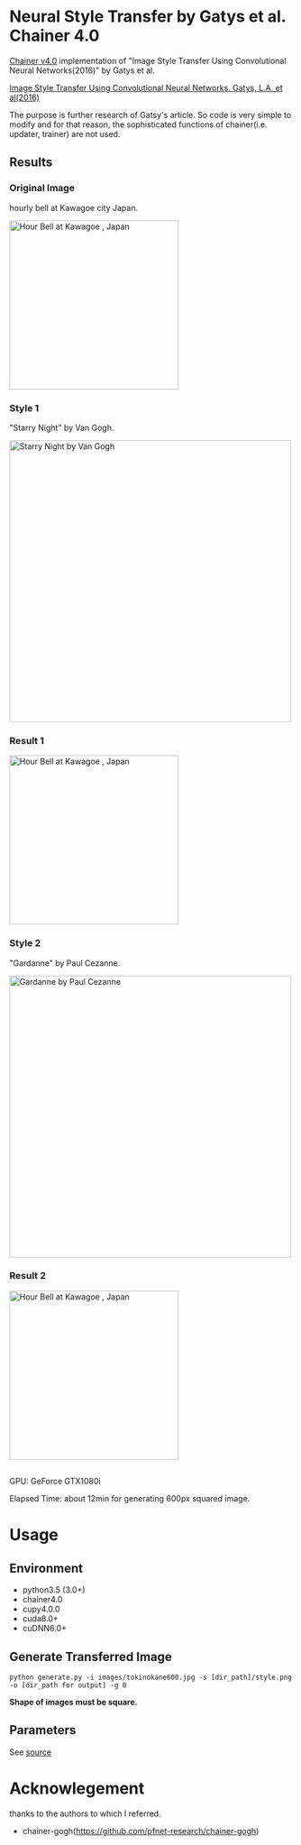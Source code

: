 # Neural Style Transfer by Gatys et al. Chainer 4.0 
[Chainer v4.0](https://github.com/chainer/chainer) implementation of "Image Style Transfer Using Convolutional Neural Networks(2016)" by Gatys et al.

[Image Style Transfer Using Convolutional Neural Networks. Gatys, L.A. et al(2016)](https://www.cv-foundation.org/openaccess/content_cvpr_2016/papers/Gatys_Image_Style_Transfer_CVPR_2016_paper.pdf) 


 The purpose is further research of Gatsy's article. 
 So code is very simple to modify and for that reason, the sophisticated functions of chainer(i.e. updater, trainer) are not used.
 
 ## Results
 ### Original Image
 hourly bell at Kawagoe city Japan. 
 
<img src="https://farm1.staticflickr.com/886/27469269047_17ef5222d0_b.jpg" width="300" alt="Hour Bell at Kawagoe , Japan"> 

 ### Style 1
 "Starry Night" by Van Gogh.
 
<img src="https://upload.wikimedia.org/wikipedia/commons/thumb/e/ea/Van_Gogh_-_Starry_Night_-_Google_Art_Project.jpg/1280px-Van_Gogh_-_Starry_Night_-_Google_Art_Project.jpg" width="500" alt="Starry Night by Van Gogh"> 

 ### Result 1
<img src="https://farm1.staticflickr.com/967/42291281042_3b5b2d0c1c_z.jpg" width="300" alt="Hour Bell at Kawagoe , Japan">
 
 ### Style 2
 "Gardanne" by Paul Cezanne. 
 
 <img src="https://upload.wikimedia.org/wikipedia/commons/a/a8/Paul_Cezanne_Gardanne.jpg" width="500" alt="Gardanne by Paul Cezanne">
 
 ### Result 2
 <img src="https://farm1.staticflickr.com/978/42339298931_6ab769df7d_z.jpg" width="300" alt="Hour Bell at Kawagoe , Japan">

 ## 
 GPU: GeForce GTX1080i 
 
 Elapsed Time: about 12min for generating 600px squared image. 
 

# Usage 
## Environment
- python3.5 (3.0+)
- chainer4.0
- cupy4.0.0
- cuda8.0+
- cuDNN6.0+

## Generate Transferred Image 
`python generate.py -i images/tokinokane600.jpg -s [dir_path]/style.png -o [dir_path for output] -g 0` 
 
 **Shape of images must be square.**

## Parameters
See [source](https://github.com/TetsuyaOdaka/style-transfer-gatys/blob/master/generate.py)

# Acknowlegement
thanks to the authors to which I referred.
- chainer-gogh(https://github.com/pfnet-research/chainer-gogh) 
